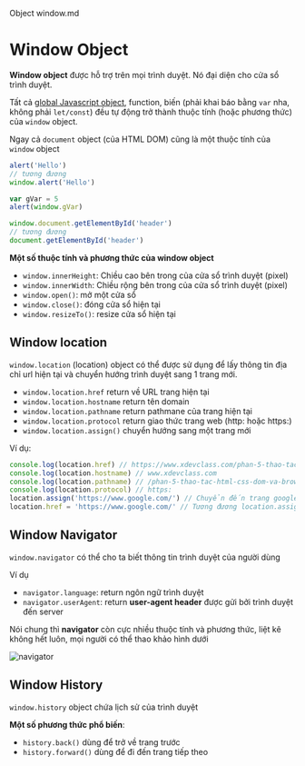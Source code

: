 Object window.md
# Window Object

**Window object** được hỗ trợ trên mọi trình duyệt. Nó đại diện cho cửa sổ trình duyệt.

Tất cả [global Javascript object](https://javascript.info/global-object), function, biến (phải khai báo bằng `var` nha, không phải `let/const`) đều tự động trở thành thuộc tính (hoặc phương thức) của `window` object.

Ngay cả `document` object (của HTML DOM) cũng là một thuộc tính của `window` object

```javascript
alert('Hello')
// tương đương
window.alert('Hello')
```

```javascript
var gVar = 5
alert(window.gVar)
```

```javascript
window.document.getElementById('header')
// tương đương
document.getElementById('header')
```

**Một số thuộc tính và phương thức của window object**

- `window.innerHeight`: Chiều cao bên trong của cửa sổ trình duyệt (pixel)
- `window.innerWidth`: Chiều rộng bên trong của cửa sổ trình duyệt (pixel)
- `window.open()`: mở một cửa sổ
- `window.close()`: đóng cửa sổ hiện tại
- `window.resizeTo()`: resize cửa sổ hiện tại

## Window location

`window.location` (location) object có thể được sử dụng để lấy thông tin địa chỉ url hiện tại và chuyển hướng trình duyệt sang 1 trang mới.

- `window.location.href` return về URL trang hiện tại
- `window.location.hostname` return tên domain
- `window.location.pathname` return pathmane của trang hiện tại
- `window.location.protocol` return giao thức trang web (http: hoặc https:)
- `window.location.assign()` chuyển hướng sang một trang mới

Ví dụ:

```javascript
console.log(location.href) // https://www.xdevclass.com/phan-5-thao-tac-html-css-dom-va-browser-bom-voi-javascript
console.log(location.hostname) // www.xdevclass.com
console.log(location.pathname) // /phan-5-thao-tac-html-css-dom-va-browser-bom-voi-javascript
console.log(location.protocol) // https:
location.assign('https://www.google.com/') // Chuyển đến trang google
location.href = 'https://www.google.com/' // Tương đương location.assign()
```

## Window Navigator

`window.navigator` có thể cho ta biết thông tin trình duyệt của người dùng

Ví dụ

- `navigator.language`: return ngôn ngữ trình duyệt
- `navigator.userAgent`: return **user-agent header** được gửi bởi trình duyệt đến server

Nói chung thì **navigator** còn cực nhiều thuộc tính và phương thức, liệt kê không hết luôn, mọi người có thể thao khảo hình dưới

![navigator](./navigator.png)

## Window History

`window.history` object chứa lịch sử của trình duyệt

**Một số phương thức phổ biến**:

- `history.back()` dùng để trở về trang trước
- `history.forward()` dùng để đi đến trang tiếp theo